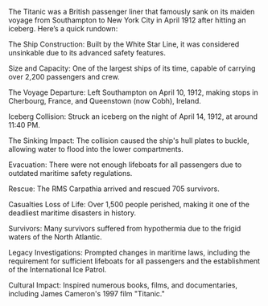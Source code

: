 The Titanic was a British passenger liner that famously sank on its maiden voyage from Southampton to New York City in April 1912 after hitting an iceberg. Here’s a quick rundown:

The Ship
Construction: Built by the White Star Line, it was considered unsinkable due to its advanced safety features.

Size and Capacity: One of the largest ships of its time, capable of carrying over 2,200 passengers and crew.

The Voyage
Departure: Left Southampton on April 10, 1912, making stops in Cherbourg, France, and Queenstown (now Cobh), Ireland.

Iceberg Collision: Struck an iceberg on the night of April 14, 1912, at around 11:40 PM.

The Sinking
Impact: The collision caused the ship's hull plates to buckle, allowing water to flood into the lower compartments.

Evacuation: There were not enough lifeboats for all passengers due to outdated maritime safety regulations.

Rescue: The RMS Carpathia arrived and rescued 705 survivors.

Casualties
Loss of Life: Over 1,500 people perished, making it one of the deadliest maritime disasters in history.

Survivors: Many survivors suffered from hypothermia due to the frigid waters of the North Atlantic.

Legacy
Investigations: Prompted changes in maritime laws, including the requirement for sufficient lifeboats for all passengers and the establishment of the International Ice Patrol.

Cultural Impact: Inspired numerous books, films, and documentaries, including James Cameron's 1997 film "Titanic."
